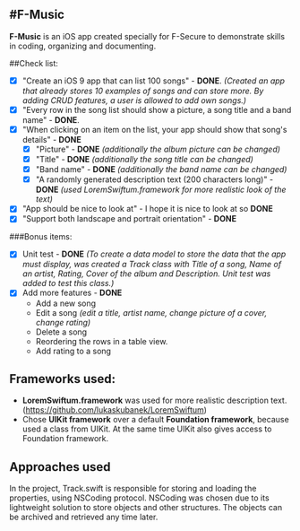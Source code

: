#F-Music
--------
__F-Music__ is an iOS app created specially for F-Secure to demonstrate skills in coding, organizing and documenting.

##Check list:

- [x] "Create an iOS 9 app that can list 100 songs" - __DONE__.  _(Created an app that already stores 10 examples of songs and can store more. By adding CRUD features, a user is allowed to add own songs.)_
- [x] "Every row in the song list should show a picture, a song title and a band name" - __DONE__.
- [x] "When clicking on an item on the list, your app should show that song's details" - __DONE__
  - [x] "Picture" - __DONE__ _(additionally the album picture can be changed)_
  - [x] "Title" - __DONE__ _(additionally the song title can be changed)_
  - [x] "Band name" - __DONE__ _(additionally the band name can be changed)_
  - [x] "A randomly generated description text (200 characters long)" - __DONE__ _(used LoremSwiftum.framework for more realistic look of the text)_
- [x] "App should be nice to look at" - I hope it is nice to look at so __DONE__
- [x] "Support both landscape and portrait orientation" - __DONE__

###Bonus items:
- [x] Unit test - __DONE__ _(To create a data model to store the data that the app must display, was created a Track class with Title of a song, Name of an artist, Rating, Cover of the album and Description. Unit test was added to test this class.)_
- [x] Add more features - __DONE__
  * Add a new song
  * Edit a song _(edit a title, artist name, change picture of a cover, change rating)_
  * Delete a song
  * Reordering the rows in a table view.
  * Add rating to a song


Frameworks used:
----------------

   * __LoremSwiftum.framework__ was used for more realistic description text. (https://github.com/lukaskubanek/LoremSwiftum)
   * Chose __UIKit framework__ over a default __Foundation framework__, because used a class from UIKit. At the same time UIKit also gives access to Foundation framework.



Approaches used
---------------

In the project, Track.swift is responsible for storing and loading the properties, using NSCoding protocol. NSCoding was chosen due to its lightweight solution to store objects and other structures. The objects can be archived and retrieved any time later.
